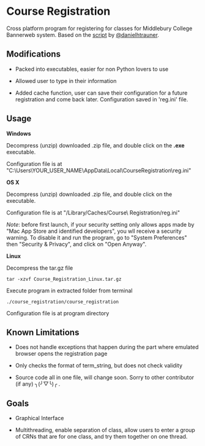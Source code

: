 Course Registration
===================

Cross platform program for registering for classes for Middlebury College Bannerweb system. Based on the [script](https://github.com/danielhtrauner/course-registration "script") by [@danielhtrauner](https://github.com/danielhtrauner "Daniel").


Modifications
----
* Packed into executables, easier for non Python lovers to use

* Allowed user to type in their information

* Added cache function, user can save their configuration for a future registration and come back later. Configuration saved in 'reg.ini' file.

Usage
-----
__Windows__

Decompress (unzip) downloaded .zip file, and double click on the __.exe__ executable.

Configuration file is at "C:\\Users\\YOUR_USER_NAME\\AppData\\Local\\CourseRegistration\\reg.ini"

__OS X__

Decompress (unzip) downloaded .zip file, and double click on the executable.

Configuration file is at "/Library/Caches/Course\ Registration/reg.ini"

_Note_: before first launch, if your security setting only allows apps made by "Mac App Store and identified developers", you wll receive a security warning. To disable it and run the program, go to "System Preferences" then "Security & Privacy", and click on "Open Anyway".

__Linux__

Decompress the tar.gz file

    tar -xzvf Course_Registration_Linux.tar.gz

Execute program in extracted folder from terminal

    ./course_registration/course_registration

Configuration file is at program directory


Known Limitations
----
* Does not handle exceptions that happen during the part where emulated browser opens the registration page

* Only checks the format of term_string, but does not check validity

* Source code all in one file, will change soon. Sorry to other contributor (if any) ╮(╯▽╰)╭ .


Goals
----
* Graphical Interface

* Multithreading, enable separation of class, allow users to enter a group of CRNs that are for one class, and try them together on one thread.
